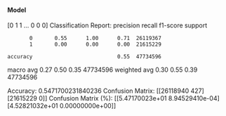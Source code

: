 #### Model
[0 1 1 ... 0 0 0]
Classification Report:
              precision    recall  f1-score   support

           0       0.55      1.00      0.71  26119367
           1       0.00      0.00      0.00  21615229

    accuracy                           0.55  47734596
   macro avg       0.27      0.50      0.35  47734596
weighted avg       0.30      0.55      0.39  47734596

Accuracy: 0.5471700231840236
Confusion Matrix:
[[26118940      427]
 [21615229        0]]
Confusion Matrix (%):
[[5.47170023e+01 8.94529410e-04]
 [4.52821032e+01 0.00000000e+00]]
